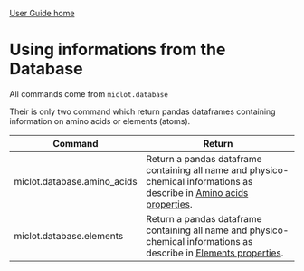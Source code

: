 [User Guide home](Manual.md)

# Using informations from the Database

All commands come from `miclot.database`

Their is only two command which return pandas dataframes containing information on amino acids or elements (atoms).

| Command | Return |
| ------- | ------ |
| miclot.database.amino_acids | Return a pandas dataframe containing all name and physico-chemical informations as describe in [Amino acids properties](__amino_acids_properties.md). |
| miclot.database.elements    | Return a pandas dataframe containing all name and physico-chemical informations as describe in [Elements properties](__element_properties.md). |
